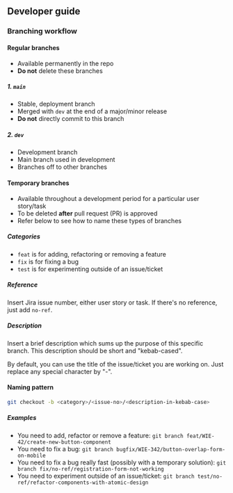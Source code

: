 ## Developer guide

### Branching workflow

#### Regular branches

- Available permanently in the repo
- **Do not** delete these branches

##### 1. `main`

- Stable, deployment branch
- Merged with `dev` at the end of a major/minor release
- **Do not** directly commit to this branch

##### 2. `dev`

- Development branch
- Main branch used in development
- Branches off to other branches

#### Temporary branches

- Available throughout a development period for a particular user story/task
- To be deleted **after** pull request (PR) is approved
- Refer below to see how to name these types of branches

##### Categories

- `feat` is for adding, refactoring or removing a feature
- `fix` is for fixing a bug
- `test` is for experimenting outside of an issue/ticket

##### Reference

Insert Jira issue number, either user story or task. If there's no reference, just add `no-ref`.

##### Description

Insert a brief description which sums up the purpose of this specific branch. This description should be short and "kebab-cased".

By default, you can use the title of the issue/ticket you are working on. Just replace any special character by "-".

#### Naming pattern
```bash
git checkout -b <category>/<issue-no>/<description-in-kebab-case>
```

##### Examples

- You need to add, refactor or remove a feature: `git branch feat/WIE-42/create-new-button-component`
- You need to fix a bug: `git branch bugfix/WIE-342/button-overlap-form-on-mobile`
- You need to fix a bug really fast (possibly with a temporary solution): `git branch fix/no-ref/registration-form-not-working`
- You need to experiment outside of an issue/ticket: `git branch test/no-ref/refactor-components-with-atomic-design`